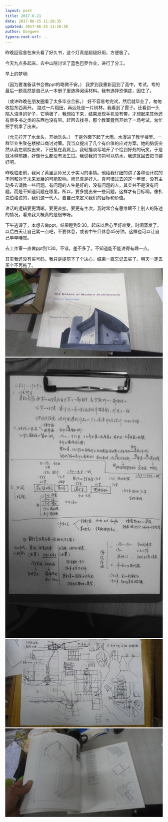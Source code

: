 ```yaml
---
layout: post
title: 2017.6.21
date: 2017-06-25 11:28:35
updated: 2017-06-25 11:28:36
author: Dongwen
typora-root-url: ..
---
```




昨晚回宿舍在床头看了好久书，这个灯真是超级好用，方便极了。

今天九点多起床，去中山院讨论了蓝色巴罗作业，进行了分工。

早上的梦境:

（因为要准备读书会做ppt的略微不安。）
我梦到我重新回到了高中，考试，考的最后一题竟然是自己从一本册子里选择阅读材料。我有选择恐惧症，困住了。

（或许昨晚在朋友圈看了太多毕业合影。）
好不容易考完试，然后就毕业了，匆匆收拾东西离开。
路过一片稻田，再远处是一片树林。我看到了霞子。还看到一头陷入沼泽的驴子，它萌极了，我想拍下来，结果发现手机没有带。才想起来其他还有很多书之类的东西也没有带。赶回去找寻，那个教室竟然开始了一场考试，匆忙把手机拿了出来。

（允元拧开了水龙头，开始洗头。）
于是外面下起了大雨。水漫进了教学楼里。一群毕业生聚在楼梯口商讨对策。我当众提出了几个有价值的应对方案。她的脑袋突然从我左肩探出来，下巴抵在我肩上。我轻描淡写地开了个恰到好处的玩笑，于是就冰释前嫌，好像什么都没有发生过。我说我的书包可以防水，我这就回去把书装好吧。

昨晚临走前，我问了黄里达师兄关于实习的事情。他给我仔细的讲了各种设计院的不同和对于未来发展的可能影响。师兄真是好人。真可惜过去的这一年里，没有主动多去请教一些问题。有问题的人生是好的，没有问题的人，其实并不是没有问题，而是不知道问题在哪里。所以，要多提出来一些问题，这样才有目标啊。像扎克伯格说的，我们这一代人，要自己来定义我们的目标和价值。

讲话的逻辑要更清晰。要更直接。要更有主次。我时常会有思维跟不上别人的陈述的情况，看来我大概真的是很笨呀。

下午逃课了，本想去做ppt，结果睡到5:30。起床以后心里好难受，时间蒸发了。以后白天让自己累一点吧，不要休息，或者中午只休息45分钟。这样也可以让自己早早睡觉。

去工作室一直做ppt到1:30。不错，差不多了。不知道能不能讲得有趣一点。

其实我还没有买号码。我只是提前下了个决心，结果一直忘记去买了。明天一定去买个不再拖了。    ![](/img/in-post/x43565293.jpg)
![](/img/in-post/x43565295.jpg)
![](/img/in-post/x43565291.jpg)
![](/img/in-post/x43565294.jpg)
